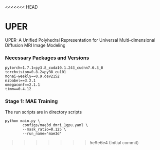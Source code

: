 <<<<<<< HEAD
# UPER
UPER: A Unified Polyhedral Representation for Universal Multi-dimensional Diffusion MRI Image Modeling

### Necessary Packages and Versions
```
pytorch=1.7.1=py3.8_cuda10.1.243_cudnn7.6.3_0
torchvision=0.8.2=py38_cu101
monai-weekly==0.9.dev2152
nibabel==3.2.1
omegaconf==2.1.1
timm==0.4.12
```

### Stage 1: MAE Training
The run scripts are in directory scripts
```
python main.py \
        configs/mae3d_dmri_1gpu.yaml \
        --mask_ratio=0.125 \
        --run_name='mae3d'
```
>>>>>>> 5e9e6e4 (Initial commit)
